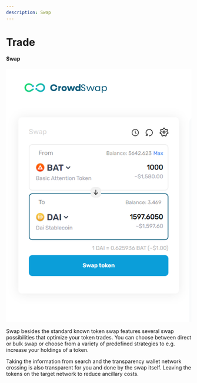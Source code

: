 ```yaml
---
description: Swap
---
```


# Trade

#### Swap

![](<../.gitbook/assets/swap.png>)

Swap besides the standard known token swap features several swap possibilities that optimize your token trades. You can choose between direct or bulk swap or choose from a variety of predefined strategies to e.g. increase your holdings of a token.

Taking the information from search and the transparency wallet network crossing is also transparent for you and done by the swap itself. Leaving the tokens on the target network to reduce ancillary costs.&#x20;
